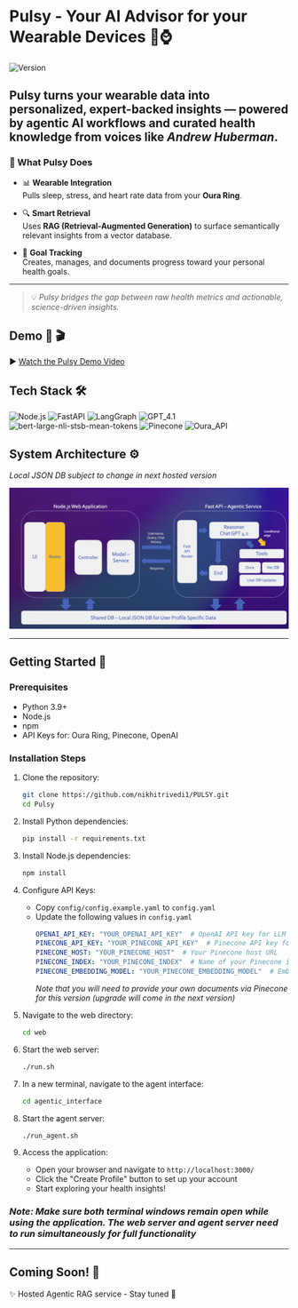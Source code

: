 # Pulsy - Your AI Advisor for your Wearable Devices 🧠⌚️

![Version](https://img.shields.io/badge/version-0.1.0-blue)

Pulsy turns your wearable data into **personalized, expert-backed insights** — powered by agentic AI workflows and curated health knowledge from voices like *Andrew Huberman*.
---

### 🚀 What Pulsy Does

- 📊 **Wearable Integration**  
  Pulls sleep, stress, and heart rate data from your **Oura Ring**.

- 🔍 **Smart Retrieval**  
  Uses **RAG (Retrieval-Augmented Generation)** to surface semantically relevant insights from a vector database.


- 🎯 **Goal Tracking**  
  Creates, manages, and documents progress toward your personal health goals.

---

> 💡 *Pulsy bridges the gap between raw health metrics and actionable, science-driven insights.*


## Demo 🎥 🎬
▶️ [Watch the Pulsy Demo Video](https://raw.githubusercontent.com/nikhitrivedi1/PULSY/readme_assets/Pulsy_Demo.mp4)




## Tech Stack 🛠

![Node.js](https://img.shields.io/badge/Node.js-Web_Framework-orange?style=for-the-badge)
![FastAPI](https://img.shields.io/badge/FastAPI-Python_API_Framework-005571?style=for-the-badge&logo=fastapi&logoColor=white)
![LangGraph](https://img.shields.io/badge/LangGraph-Agentic_RAG_Framework-005571?style=for-the-badge)
![GPT_4.1](https://img.shields.io/badge/GPT4.1-LLM-8A2BE2?style=for-the-badge)
![bert-large-nli-stsb-mean-tokens](https://img.shields.io/badge/bert_large_nli_stsb-Embedding_Model-purple?style=for-the-badge)
![Pinecone](https://img.shields.io/badge/Pinecone-Vector_DB-6A1B9A?style=for-the-badge)
![Oura_API](https://img.shields.io/badge/Oura_API-Wearable_Data-black?style=for-the-badge)
## System Architecture ⚙️
*Local JSON DB subject to change in next hosted version*
<p align="center">
  <img src="readme_assets/Architecture_Diagram.png" alt="System Architecture">
</p>

---
## Getting Started 🚀
### Prerequisites
- Python 3.9+
- Node.js
- npm
- API Keys for: Oura Ring, Pinecone, OpenAI

### Installation Steps
1. Clone the repository:
   ```bash
   git clone https://github.com/nikhitrivedi1/PULSY.git
   cd Pulsy
   ```

2. Install Python dependencies:
   ```bash
   pip install -r requirements.txt
   ```

3. Install Node.js dependencies:
   ```bash
   npm install
   ```

4. Configure API Keys:
   - Copy `config/config.example.yaml` to `config.yaml`
   - Update the following values in `config.yaml` 
     ```yaml
     OPENAI_API_KEY: "YOUR_OPENAI_API_KEY"  # OpenAI API key for LLM functionality
     PINECONE_API_KEY: "YOUR_PINECONE_API_KEY"  # Pinecone API key for vector storage
     PINECONE_HOST: "YOUR_PINECONE_HOST"  # Your Pinecone host URL
     PINECONE_INDEX: "YOUR_PINECONE_INDEX"  # Name of your Pinecone index
     PINECONE_EMBEDDING_MODEL: "YOUR_PINECONE_EMBEDDING_MODEL"  # Embedding model name
     ```
     *Note that you will need to provide your own documents via Pinecone for this version (upgrade will come in the next version)*

5. Navigate to the web directory:
   ```bash
   cd web
   ```

6. Start the web server:
   ```bash
   ./run.sh
   ```

7. In a new terminal, navigate to the agent interface:
   ```bash
   cd agentic_interface
   ```

8. Start the agent server:
   ```bash
   ./run_agent.sh
   ```

9. Access the application:
   - Open your browser and navigate to `http://localhost:3000/`
   - Click the "Create Profile" button to set up your account
   - Start exploring your health insights!

### *Note: Make sure both terminal windows remain open while using the application. The web server and agent server need to run simultaneously for full functionality*

---
## Coming Soon! 🚀
✨ Hosted Agentic RAG service - Stay tuned 🌟
